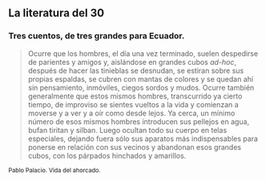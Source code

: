 ## La literatura del 30  
### Tres cuentos, de tres grandes para Ecuador.  

> Ocurre que los hombres, el día una vez terminado, suelen despedirse de parientes y amigos y, aislándose en grandes cubos *ad-hoc*, después de hacer las tinieblas se desnudan, se estiran sobre sus propias espaldas, se cubren con mantas de colores y se quedan ahí sin pensamiento, inmóviles, ciegos sordos y mudos. Ocurre también generalmente que estos mismos hombres, transcurrido ya cierto tiempo, de improviso se sientes vueltos a la vida y comienzan a moverse y a ver y a oír como desde lejos. Ya cerca, un mínimo número de esos mismos hombres introducen sus pellejos en agua, bufan tiritan y silban. Luego ocultan todo su cuerpo en telas especiales, dejando fuera sólo sus aparatos más indispensables para ponerse en relación con sus vecinos y abandonan esos grandes cubos, con los párpados hinchados y amarillos.

<small>Pablo Palacio. Vida del ahorcado.</small> 